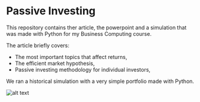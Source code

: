 # Passive Investing

This repository contains ther article, the powerpoint and a simulation that was made with Python for my Business
Computing course.

The article briefly covers:
- The most important topics that affect returns,
- The efficient market hypothesis,
- Passive investing methodology for individual investors,

We ran a historical simulation with a very simple portfolio made with Python.

![alt text](https://github.com/Gabrielmastrangelo/BCPT-123_Word_Power_Project/blob/main/Plot.png)
